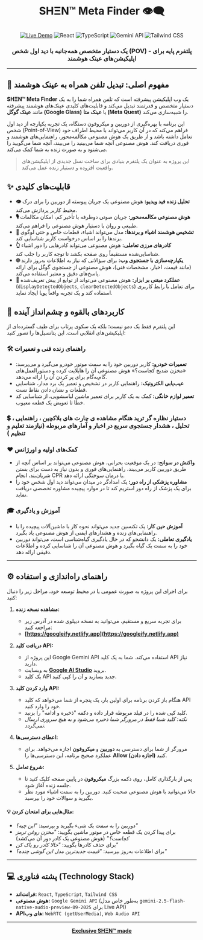 # <p align="center">SHΞN™ Meta Finder 👁️‍🗨️</p>
<p align="center">
  <a href="https://googleify.netlify.app/" target="_blank"><img src="https://img.shields.io/badge/Status-Live%20Demo-brightgreen?style=for-the-badge" alt="Live Demo" /></a>
  <img src="https://img.shields.io/badge/React-20232A?style=for-the-badge&logo=react&logoColor=61DAFB" alt="React" />
  <img src="https://img.shields.io/badge/TypeScript-007ACC?style=for-the-badge&logo=typescript&logoColor=white" alt="TypeScript" />
  <img src="https://img.shields.io/badge/Google%20Gemini-4285F4?style=for-the-badge&logo=google&logoColor=white" alt="Gemini API" />
  <img src="https://img.shields.io/badge/Tailwind_CSS-38B2AC?style=for-the-badge&logo=tailwind-css&logoColor=white" alt="Tailwind CSS" />
</p>

<h3 align="center">یک دستیار متخصص همه‌جانبه با دید اول شخص (POV) - پلتفرم پایه برای اپلیکیشن‌های عینک هوشمند</h3>

---

## 🎯 **مفهوم اصلی: تبدیل تلفن همراه به عینک هوشمند**

**SHΞN™ Meta Finder** یک وب اپلیکیشن پیشرفته است که تلفن همراه شما را به یک دستیار متخصص و قدرتمند تبدیل می‌کند و قابلیت‌های کلیدی عینک‌های هوشمند پیشرفته مانند **عینک گوگل (Google Glass)** یا **عینک متا (Meta Quest)** را شبیه‌سازی می‌کند.

این برنامه با بهره‌گیری از دوربین و میکروفون دستگاه، یک تجربه یکپارچه از دید اول شخص (Point-of-View) فراهم می‌کند که در آن کاربر می‌تواند با محیط اطراف خود تعامل داشته باشد و از طریق یک هوش مصنوعی مکالمه‌محور، راهنمایی‌های هوشمند و فوری دریافت کند. هوش مصنوعی آنچه شما می‌بینید را می‌بیند، آنچه شما می‌گویید را می‌شنود و به صورت زنده به شما کمک می‌کند.

> این پروژه به عنوان یک پلتفرم بنیادی برای ساخت نسل جدیدی از اپلیکیشن‌های واقعیت افزوده و دستیار زنده عمل می‌کند.

## ✨ **قابلیت‌های کلیدی**

- **👁️ تحلیل زنده فید ویدیو:** هوش مصنوعی یک جریان پیوسته از دوربین را برای درک محیط کاربر پردازش می‌کند.
- **🎙️ هوش مصنوعی مکالمه‌محور:** جریان صوتی دوطرفه با تأخیر کم، امکان مکالمات طبیعی و روان با دستیار هوش مصنوعی را فراهم می‌کند.
- **🧠 تشخیص هوشمند اشیاء و برندها:** مدل می‌تواند اشیاء، قطعات خاص و حتی لوگوی برندها را بر اساس درخواست کاربر شناسایی کند.
- **👆 کادرهای مرزی تعاملی:** هوش مصنوعی می‌تواند کادرهایی را دور اشیاء شناسایی‌شده مستقیماً روی صفحه بکشد تا توجه کاربر را جلب کند.
- **🌐 یکپارچه‌سازی با جستجوی وب:** برای سؤالاتی که نیاز به اطلاعات به‌روز دارند (مانند قیمت، اخبار، مشخصات فنی)، هوش مصنوعی از جستجوی گوگل برای ارائه پاسخ‌های دقیق و معتبر استفاده می‌کند.
- **🦾 عملکرد مبتنی بر ابزار:** هوش مصنوعی می‌تواند از توابع از پیش تعریف‌شده (`displayDetectedObjects`, `clearDetectedObjects`) برای تعامل با رابط کاربری استفاده کند و یک تجربه واقعاً پویا ایجاد نماید.

## 🚀 **کاربردهای بالقوه و چشم‌انداز آینده**

این پلتفرم فقط یک دمو نیست؛ بلکه یک سکوی پرتاب برای طیف گسترده‌ای از اپلیکیشن‌های انقلابی است. این پتانسیل‌ها را تصور کنید:

### 🛠️ **راهنمای زنده فنی و تعمیرات**
- **تعمیرات خودرو:** کاربر دوربین خود را به سمت موتور خودرو می‌گیرد و می‌پرسد: «مخزن ضدیخ کجاست؟» هوش مصنوعی آن را هایلایت کرده و دستورالعمل‌های گام‌به‌گام برای پر کردن آن را ارائه می‌دهد.
- **عیب‌یابی الکترونیک:** راهنمایی کاربر در تشخیص و تعمیر یک برد مدار، شناسایی قطعات و نشان دادن نقاط تست.
- **تعمیر لوازم خانگی:** کمک به یک کاربر برای تعمیر ماشین لباسشویی، از شناسایی کد خطا تا تعویض یک قطعه معیوب.

### 💲 دستیار نظاره گر ترید هنگام مشاهده ی چارت های بلاکچین ، راهنمایی ، تحلیل ، هشدار جستجوی سریع در اخبار و آمارهای مربوطه (نیازمند تعلیم و تنظیم )

### ❤️ **کمک‌های اولیه و اورژانس**
- **واکنش در سوانح:** در یک موقعیت بحرانی، هوش مصنوعی می‌تواند بر اساس آنچه از طریق دوربین کاربر می‌بیند، راهنمایی‌های فوری و بدون نیاز به دست برای بستن شریان‌بند، انجام CPR یا درمان سوختگی ارائه دهد.
- **مشاوره پزشکی از راه دور:** یک امدادگر در میدان می‌تواند دید اول شخص خود را برای یک پزشک از راه دور استریم کند تا در موارد پیچیده مشاوره تخصصی دریافت نماید.

### 🎓 **آموزش و یادگیری**
- **آموزش حین کار:** یک تکنسین جدید می‌تواند نحوه کار با ماشین‌آلات پیچیده را با راهنمایی‌های زنده و هشدارهای ایمنی از هوش مصنوعی یاد بگیرد.
- **یادگیری تعاملی:** یک دانشجو که در حال یادگیری گیاه‌شناسی است، می‌تواند دوربین خود را به سمت یک گیاه بگیرد و هوش مصنوعی آن را شناسایی کرده و اطلاعات دقیقی ارائه دهد.

---

## ⚙️ **راهنمای راه‌اندازی و استفاده**

برای اجرای این پروژه به صورت عمومی یا در محیط توسعه خود، مراحل زیر را دنبال کنید:

1.  **مشاهده نسخه زنده:**
    *   برای تجربه سریع و مستقیم، می‌توانید به نسخه دیپلوی شده در آدرس زیر مراجعه کنید:
    *   **[https://googleify.netlify.app](https://googleify.netlify.app)**

2.  **دریافت کلید API:**
    *   این پروژه از Google Gemini API استفاده می‌کند. شما به یک کلید API نیاز دارید.
    *   به وبسایت **[Google AI Studio](https://aistudio.google.com/app/apikey)** بروید.
    *   یک کلید API جدید بسازید و آن را کپی کنید.

3.  **وارد کردن کلید API:**
    *   هنگام باز کردن برنامه برای اولین بار، یک پنجره از شما می‌خواهد که کلید API خود را وارد کنید.
    *   کلید کپی شده را در فیلد مربوطه قرار داده و دکمه "ذخیره و ادامه" را بزنید.
    *   *نکته: کلید شما فقط در مرورگر شما ذخیره می‌شود و به هیچ سروری ارسال نمی‌گردد.*

4.  **اعطای دسترسی‌ها:**
    *   مرورگر از شما برای دسترسی به **دوربین** و **میکروفون** اجازه می‌خواهد. برای عملکرد صحیح برنامه، این دسترسی‌ها را **Allow (اجازه دادن)** کنید.

5.  **شروع تعامل:**
    *   پس از بارگذاری کامل، روی دکمه بزرگ **میکروفون** در پایین صفحه کلیک کنید تا جلسه زنده آغاز شود.
    *   حالا می‌توانید با هوش مصنوعی صحبت کنید. دوربین را به سمت اشیاء مورد نظر بگیرید و سوالات خود را بپرسید.

#### **💡 مثال‌هایی برای امتحان کردن:**
- دوربین را به سمت یک شیء بگیرید و بپرسید: *"این چیه؟"*
- برای پیدا کردن یک قطعه خاص در موتور ماشین بگویید: *"مخزن روغن ترمز کجاست؟"* (هوش مصنوعی یک کادر دور آن می‌کشد)
- برای حذف کادرها بگویید: *"حالا کادر رو پاک کن"*
- برای اطلاعات به‌روز بپرسید: *"قیمت جدیدترین مدل این گوشی چنده؟"*

---

## 💻 **پشته فناوری (Technology Stack)**

- **فرانت‌اند:** `React`, `TypeScript`, `Tailwind CSS`
- **هوش مصنوعی:** `Google Gemini API` (به‌طور خاص مدل `gemini-2.5-flash-native-audio-preview-09-2025` برای Live API)
- **API‌های وب:** `WebRTC (getUserMedia)`, `Web Audio API`

---

<p align="center">
  <a href="https://T.me/shervini" target="_blank" rel="noopener noreferrer">
    <strong>Exclusive SHΞN™ made</strong>
  </a>
</p>
